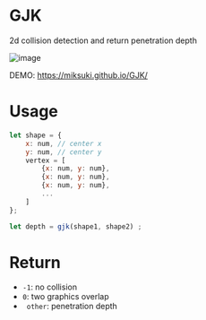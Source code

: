 # GJK
 2d collision detection and return penetration depth
 
 ![image](https://github.com/MikSuki/GJK/blob/master/intro.gif)
 
 DEMO: https://miksuki.github.io/GJK/
# Usage
```javascript
let shape = {
    x: num, // center x
    y: num, // center y
    vertex = [
        {x: num, y: num},
        {x: num, y: num},
        {x: num, y: num},
        ...
    ]
};

let depth = gjk(shape1, shape2) ;

```

# Return 

* `-1`: no collision
* `0`: two graphics overlap
* ` other`: penetration depth
